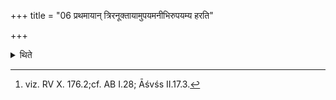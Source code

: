 +++
title = "06 प्रथमायान् त्रिरनूक्तायामुपयमनीभिरुपयम्य हरति"

+++

<details><summary>थिते</summary>

6. After the first verse[^1] has been recited for three times , the Hotr̥, (the Adhvaryu) carries (the fire) having supported
by means of the supporting sand.  

[^1]: viz. RV X. 176.2;cf. AB I.28; Āśvśs II.17.3.
</details>
